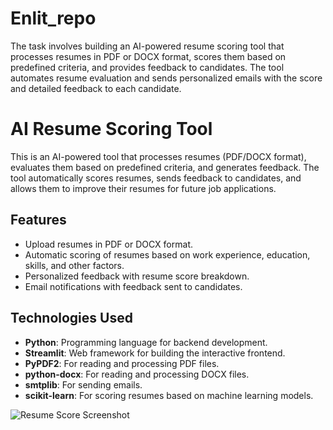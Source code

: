 # Enlit_repo
The task involves building an AI-powered resume scoring tool that processes resumes in PDF or DOCX format, scores them based on predefined criteria, and provides feedback to candidates. The tool automates resume evaluation and sends personalized emails with the score and detailed feedback to each candidate.
# AI Resume Scoring Tool

This is an AI-powered tool that processes resumes (PDF/DOCX format), evaluates them based on predefined criteria, and generates feedback. The tool automatically scores resumes, sends feedback to candidates, and allows them to improve their resumes for future job applications.

## Features
- Upload resumes in PDF or DOCX format.
- Automatic scoring of resumes based on work experience, education, skills, and other factors.
- Personalized feedback with resume score breakdown.
- Email notifications with feedback sent to candidates.

## Technologies Used
- **Python**: Programming language for backend development.
- **Streamlit**: Web framework for building the interactive frontend.
- **PyPDF2**: For reading and processing PDF files.
- **python-docx**: For reading and processing DOCX files.
- **smtplib**: For sending emails.
- **scikit-learn**: For scoring resumes based on machine learning models.

![Resume Score Screenshot](https://github.com/your-username/your-repository-name/raw/main/resume_score.png)
